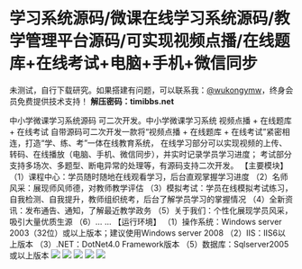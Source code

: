 # 学习系统源码/微课在线学习系统源码/教学管理平台源码/可实现视频点播/在线题库+在线考试+电脑+手机+微信同步

未测试，自行下载研究。如果搭建有问题，可以联系我：[@wukongymw](http://t.me/wukongymw)，终身会员免费提供技术支持！
**解压密码：timibbs.net**

中小学微课学习系统源码 可二次开发。中小学微课学习系统 视频点播 + 在线题库 + 在线考试 自带源码可二次开发一款将“视频点播 + 在线题库 + 在线考试”紧密相连，打造“学、练、考”一体在线教育系统，
在线学习部分可以实现视频的上传、转码、在线播放（电脑、手机、微信同步），并实时记录学员学习进度；
考试部分支持多场次、多题型、断电异常的处理等，有源码支持二次开发。
【主要模块】
（1）课程中心：学员随时随地在线观看学习，后台直观掌握学习进度
（2）名师风采：展现师风师德，对教师教学评估
（3）模拟考试：学员在线模拟考试练习，自我检测、自我提升，教师组织统考，后台了解学员学习的掌握情况
（4）全新资讯：发布通告、通知，了解最近教学政务
（5）关于我们：个性化展现学员风采，吸引大量优质生源
（6）… …
【运行环境】
（1）操作系统：Windows server 2003（32位）或以上版本；建议使用Windows server 2008
（2）IIS：IIS6以上版本
（3）.NET：DotNet4.0 Framework版本
（5）数据库：Sqlserver2005或以上版本
[![](https://wukongymw.com/wp-content/uploads/2023/09/1695479577-a76b2404ecf8f2e.jpg)](https://wukongymw.com/wp-content/uploads/2023/09/1695479577-a76b2404ecf8f2e.jpg)
[![](https://wukongymw.com/wp-content/uploads/2023/09/1695479575-1508bbe141e87c5.jpg)](https://wukongymw.com/wp-content/uploads/2023/09/1695479575-1508bbe141e87c5.jpg)
[![](https://wukongymw.com/wp-content/uploads/2023/09/1695479575-077df2d47d17587.jpg)](https://wukongymw.com/wp-content/uploads/2023/09/1695479575-077df2d47d17587.jpg)
[![](https://wukongymw.com/wp-content/uploads/2023/09/1695479574-d9bfdd782f9c4bc.jpg)](https://wukongymw.com/wp-content/uploads/2023/09/1695479574-d9bfdd782f9c4bc.jpg)
[![](https://wukongymw.com/wp-content/uploads/2023/09/1695479573-4e8a000ec2c5393.jpg)](https://wukongymw.com/wp-content/uploads/2023/09/1695479573-4e8a000ec2c5393.jpg)